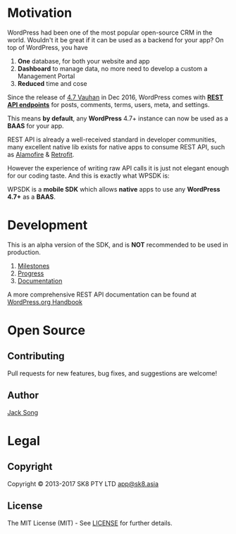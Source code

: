 # Motivation

WordPress had been one of the most popular open-source CRM in the world. Wouldn't it be great if it can be used as a backend for your app? On top of WordPress, you have

1. **One** database, for both your website and app
1. **Dashboard** to manage data, no more need to develop a custom a Management Portal
1. **Reduced** time and cose

Since the release of [4.7 Vauhan](https://wordpress.org/news/2016/12/vaughan/) in Dec 2016, WordPress comes with **[REST API endpoints](https://developer.wordpress.org/rest-api/reference/)** for posts, comments, terms, users, meta, and settings.

This means **by default**, any **WordPress** 4.7+ instance can now be used as a **BAAS** for your app.

REST API is already a well-received standard in developer communities, many excellent native lib exists for native apps to consume REST API, such as [Alamofire](https://github.com/Alamofire/Alamofire) & [Retrofit](https://github.com/square/retrofit). 

However the experience of writing raw API calls it is just not elegant enough for our coding taste. And this is exactly what WPSDK is:

WPSDK is a **mobile SDK** which allows **native** apps to use any **WordPress 4.7+** as a **BAAS**. 

# Development

This is an alpha version of the SDK, and is **NOT** recommended to be used in production.

1. [Milestones](doc/milestones.md)
1. [Progress](doc/progress.md)
1. [Documentation](doc/README.md)

A more comprehensive REST API documentation can be found at [WordPress.org Handbook](https://developer.wordpress.org/rest-api/)

# Open Source

## Contributing

Pull requests for new features, bug fixes, and suggestions are welcome!

## Author
[Jack Song](https://github.com/jacktator)

# Legal

## Copyright

Copyright © 2013-2017 SK8 PTY LTD
app@sk8.asia

## License

The MIT License (MIT) - See [LICENSE](LICENSE) for further details.

